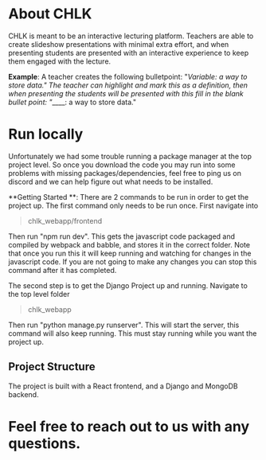 # About CHLK

CHLK is meant to be an interactive lecturing platform. Teachers are able to create slideshow presentations with minimal extra effort, and when presenting students are presented with an interactive experience to keep them engaged with the lecture.

**Example**:
A teacher creates the following bulletpoint: "_Variable: a way to store data."
The teacher can highlight and mark this as a definition, then when presenting the students will be presented with this fill in the blank bullet point: "_\_\_\_\_: a way to store data."

# Run locally

Unfortunately we had some trouble running a package manager at the top project level. So once you download the code you may run into some problems with missing packages/dependencies, feel free to ping us on discord and we can help figure out what needs to be installed.

**Getting Started **:
There are 2 commands to be run in order to get the project up.
The first command only needs to be run once. First navigate into

> chlk_webapp/frontend

Then run "npm run dev". This gets the javascript code packaged and compiled by webpack and babble, and stores it in the correct folder. Note that once you run this it will keep running and watching for changes in the javascript code. If you are not going to make any changes you can stop this command after it has completed.

The second step is to get the Django Project up and running. Navigate to the top level folder

> chlk_webapp

Then run "python manage.py runserver". This will start the server, this command will also keep running. This must stay running while you want the project up.

## Project Structure

The project is built with a React frontend, and a Django and MongoDB backend.

# Feel free to reach out to us with any questions.
